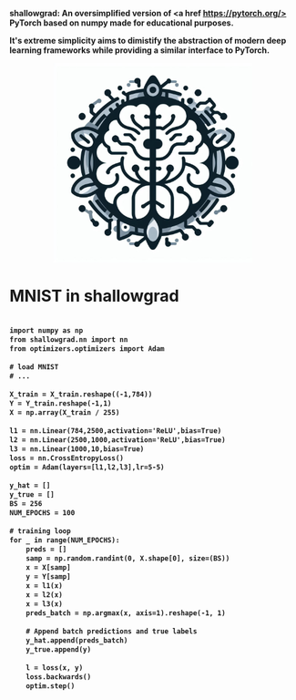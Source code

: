 <b>shallowgrad:<b> An oversimplified version of <a href https://pytorch.org/> PyTorch</a> based on numpy made for educational purposes.

It's extreme simplicity aims to dimistify the abstraction of modern deep learning frameworks while providing a similar interface to PyTorch.

<p align="center">
  <img src="shallowgrad.jpg" height ="350" width="350" title="hover text">
</p>

# MNIST in shallowgrad
<pre>
<code>
import numpy as np
from shallowgrad.nn import nn
from optimizers.optimizers import Adam 

# load MNIST
# ...

X_train = X_train.reshape((-1,784))
Y = Y_train.reshape(-1,1)
X = np.array(X_train / 255)

l1 = nn.Linear(784,2500,activation='ReLU',bias=True)
l2 = nn.Linear(2500,1000,activation='ReLU',bias=True)
l3 = nn.Linear(1000,10,bias=True) 
loss = nn.CrossEntropyLoss() 
optim = Adam(layers=[l1,l2,l3],lr=5-5)

y_hat = []
y_true = []
BS = 256
NUM_EPOCHS = 100

# training loop
for _ in range(NUM_EPOCHS):
    preds = []
    samp = np.random.randint(0, X.shape[0], size=(BS))
    x = X[samp]
    y = Y[samp]
    x = l1(x)
    x = l2(x)
    x = l3(x)
    preds_batch = np.argmax(x, axis=1).reshape(-1, 1)

    # Append batch predictions and true labels 
    y_hat.append(preds_batch)
    y_true.append(y)

    l = loss(x, y)
    loss.backwards()
    optim.step()
</code>
</pre>
